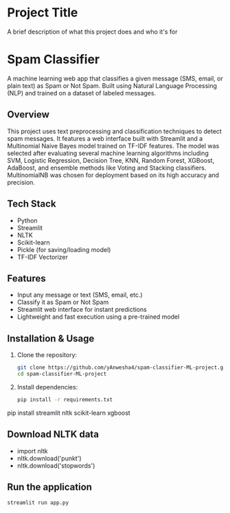 
# Project Title

A brief description of what this project does and who it's for

# Spam Classifier

A machine learning web app that classifies a given message (SMS, email, or plain text) as Spam or Not Spam. Built using Natural Language Processing (NLP) and trained on a dataset of labeled messages.

## Overview

This project uses text preprocessing and classification techniques to detect spam messages. It features a web interface built with Streamlit and a Multinomial Naive Bayes model trained on TF-IDF features. The model was selected after evaluating several machine learning algorithms including SVM, Logistic Regression, Decision Tree, KNN, Random Forest, XGBoost, AdaBoost, and ensemble methods like Voting and Stacking classifiers. MultinomialNB was chosen for deployment based on its high accuracy and precision.

## Tech Stack

- Python
- Streamlit
- NLTK
- Scikit-learn
- Pickle (for saving/loading model)
- TF-IDF Vectorizer

## Features

- Input any message or text (SMS, email, etc.)
- Classify it as Spam or Not Spam
- Streamlit web interface for instant predictions
- Lightweight and fast execution using a pre-trained model

## Installation & Usage

1. Clone the repository:
   ```bash
   git clone https://github.com/yAnwesha4/spam-classifier-ML-project.git
   cd spam-classifier-ML-project

3. Install dependencies:
   ```bash
   pip install -r requirements.txt

pip install streamlit nltk scikit-learn xgboost

## Download NLTK data

- import nltk
- nltk.download('punkt')
- nltk.download('stopwords')

## Run the application

```bash
streamlit run app.py

